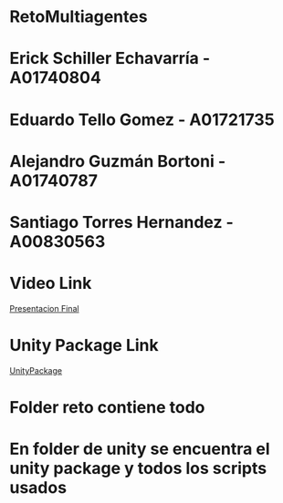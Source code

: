 # RetoMultiagentes

# Erick Schiller Echavarría - A01740804
# Eduardo Tello Gomez - A01721735
# Alejandro Guzmán Bortoni - A01740787
# Santiago Torres Hernandez - A00830563

# Video Link
[Presentacion Final](https://youtu.be/W4dIQBFJiL0)

# Unity Package Link
[UnityPackage](https://drive.google.com/file/d/15YLlBfZS47_GTObbisJTLwJevpWRx-ha/view?usp=sharing)

# Folder reto contiene todo
# En folder de unity se encuentra el unity package y todos los scripts usados
